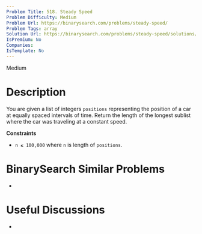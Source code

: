 ```yaml
---
Problem Title: 518. Steady Speed
Problem Difficulty: Medium
Problem Url: https://binarysearch.com/problems/steady-speed/
Problem Tags: array
Solution Url: https://binarysearch.com/problems/steady-speed/solutions/
IsPremium: No
Companies: 
IsTemplate: No
---
```


<span style="color: ;">Medium</span>

# Description

You are given a list of integers `positions` representing the position of a car at equally spaced intervals of time. Return the length of the longest sublist where the car was traveling at a constant speed.

**Constraints**
- `n ≤ 100,000` where `n` is length of `positions`.

# BinarySearch Similar Problems

- []()

# Useful Discussions

- []()
